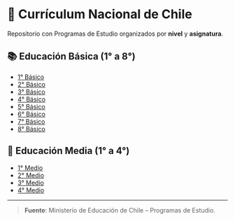 # 📘 Currículum Nacional de Chile

Repositorio con Programas de Estudio organizados por **nivel** y **asignatura**.

## 📚 Educación Básica (1° a 8°)
- [1° Básico](basica/1basico/index.md)
- [2° Básico](basica/2basico/index.md)
- [3° Básico](basica/3basico/index.md)
- [4° Básico](basica/4basico/index.md)
- [5° Básico](basica/5basico/index.md)
- [6° Básico](basica/6basico/index.md)
- [7° Básico](basica/7basico/index.md)
- [8° Básico](basica/8basico/index.md)

## 🏫 Educación Media (1° a 4°)
- [1° Medio](media/1medio/index.md)
- [2° Medio](media/2medio/index.md)
- [3° Medio](media/3medio/index.md)
- [4° Medio](media/4medio/index.md)

---
> **Fuente**: Ministerio de Educación de Chile – Programas de Estudio.

